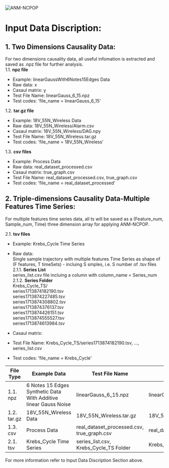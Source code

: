 ![ANM-NCPOP](/images/logo.png)

# Input Data Discription:<br>
## 1. Two Dimensions Causality Data:<br>

For two dimensions causality data, all useful infomation is extracted and saved as .npz file for further analysis.<br>
1.1. **npz file**<br>
- Example: linearGaussWith6Notes15Edges Data<br>
- Raw data: x<br>
- Casaul matrix: y<br>
- Test File Name: linearGauss_6_15.npz<br>
- Test codes: 'file_name = linearGauss_6_15'<br>

1.2. **tar.gz file**<br>
- Example: 18V_55N_Wireless Data<br>
- Raw data: 18V_55N_Wireless/Alarm.csv<br>
- Casaul matrix: 18V_55N_Wireless/DAG.npy<br>
- Test File Name: 18V_55N_Wireless.tar.gz<br>
- Test codes: 'file_name = 18V_55N_Wireless'<br>

1.3. **csv files**<br>
- Example: Process Data<br>
- Raw data: real_dataset_processed.csv<br>
- Casaul matrix: true_graph.csv<br>
- Test File Name: real_dataset_processed.csv, true_graph.csv<br>
- Test codes: 'file_name = real_dataset_processed'<br>

## 2. Triple-dimensions Causality Data-Multiple Features Time Series:

For multiple features time series data, all ts will be saved as a (Feature_num, Sample_num, Time) three dimension array for applying ANM-NCPOP.<br>

2.1. **tsv files**
- Example: Krebs_Cycle Time Series<br>
- Raw data:<br>
          Single sample trajectory with multiple features Time Series as shape of (F features, T timeSets) - incluing S smples, i.e. S number of .tsv files<br>
          2.1.1. **Series List**<br>
          series_list.csv file incluing a column with column_name = Series_num<br>
          2.1.2. **Series Folder**<br>
          Krebs_Cycle_TS/<br>
          series1713874182190.tsv<br>
          series1713874227485.tsv<br>
          series1713874308802.tsv<br>
          series1713874376137.tsv<br>
          series1713874426151.tsv<br>
          series1713874555527.tsv<br>
          series1713874613984.tsv<br>

- Casaul matrix:<br>
- Test File Name: Krebs_Cycle_TS/series1713874182190.tsv, ..., series_list.csv <br>
- Test codes: 'file_name = Krebs_Cycle'<br>

| File Type      | Example Data                                                    | Test File Name                             | File Name              |
| -------------- | --------------------------------------------------------------- | ------------------------------------------ | ---------------------- |
| 1.1. npz       | 6 Notes 15 Edges Synthetic Data With Additive linear Gauss Noise| linearGauss_6_15.npz                       | linearGauss_6_15       |
| 1.2. tar.gz    | 18V_55N_Wireless Data                                           | 18V_55N_Wireless.tar.gz                    | 18V_55N_Wireless       |
| 1.3. csv       | Process Data                                                    | real_dataset_processed.csv, true_graph.csv | real_dataset_processed |
| 2.1. tsv       | Krebs_Cycle Time Series                                         | series_list.csv, Krebs_Cycle_TS Folder     | Krebs_Cycle            | 

For more information refer to Input Data Discription Section above.


